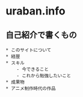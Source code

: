 # uraban.info
## 自己紹介で書くもの
    * このサイトについて
    * 経歴
    * スキル
        - 今できること
        - これから勉強したいこと
    * 成果物
    * アニメ制作時代の作品
